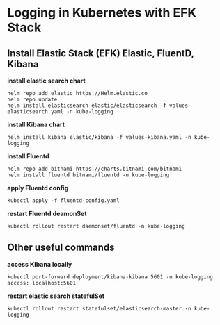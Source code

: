 # Logging in Kubernetes with EFK Stack

## Install Elastic Stack (EFK) Elastic, FluentD, Kibana

**install elastic search chart**

```
helm repo add elastic https://Helm.elastic.co
helm repo update
helm install elasticsearch elastic/elasticsearch -f values-elasticsearch.yaml -n kube-logging
```

**install Kibana chart**

```
helm install kibana elastic/kibana -f values-kibana.yaml -n kube-logging
```

**install Fluentd**

```
helm repo add bitnami https://charts.bitnami.com/bitnami
helm install fluentd bitnami/fluentd -n kube-logging
```

**apply Fluentd config**

```
kubectl apply -f fluentd-config.yaml
```

**restart Fluentd deamonSet**

```
kubectl rollout restart daemonset/fluentd -n kube-logging
```

## Other useful commands

**access Kibana locally**

```
kubectl port-forward deployment/kibana-kibana 5601 -n kube-logging
access: localhost:5601
```

**restart elastic search statefulSet**

```
kubectl rollout restart statefulset/elasticsearch-master -n kube-logging
```
